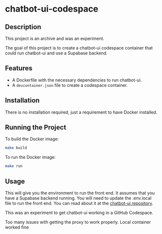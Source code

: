 # chatbot-ui-codespace

## Description
This project is an archive and was an experiment.

The goal of this project is to create a chatbot-ui codespace container that could run chatbot-ui and use a Supabase backend.

## Features
- A Dockerfile with the necessary dependencies to run chatbot-ui.
- A `devcontainer.json` file to create a codespace container.

## Installation
There is no installation required, just a requirement to have Docker installed.

## Running the Project
To build the Docker image:
```sh
make build
```
To run the Docker image:
```sh
make run
```
## Usage
This will give you the environment to run the front end. It assumes that you have a Supabase backend running. You will need to update the .env.local file to run the front end. You can read about it at the [chatbot-ui repository](https://github.com/mckaywrigley/chatbot-ui).

This was an experiment to get chatbot-ui working in a GitHub Codespace. 

Too many issues with getting the proxy to work properly. Local container worked fine 
